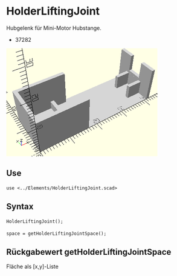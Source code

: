 # HolderLiftingJoint
Hubgelenk für Mini-Motor Hubstange.
- 37282

![HolderLiftingJoint](../../images/HolderLiftingJoint.png)

## Use
```
use <../Elements/HolderLiftingJoint.scad>
```

## Syntax
```
HolderLiftingJoint();

space = getHolderLiftingJointSpace();
```

## Rückgabewert getHolderLiftingJointSpace
Fläche als \[x,y]-Liste